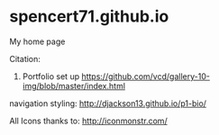# spencert71.github.io
My home page

Citation:

1. Portfolio set up
https://github.com/vcd/gallery-10-img/blob/master/index.html

navigation styling:
http://djackson13.github.io/p1-bio/

All Icons thanks to:
http://iconmonstr.com/